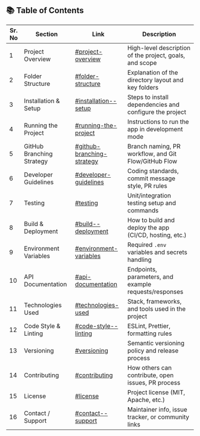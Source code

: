 ## 📚 Table of Contents


| Sr. No | Section                    | Link                        | Description                                                |
|--------|----------------------------|-----------------------------|------------------------------------------------------------|
| 1      | Project Overview           | [#project-overview](#project-overview)           | High-level description of the project, goals, and scope    |
| 2      | Folder Structure           | [#folder-structure](#folder-structure)           | Explanation of the directory layout and key folders        |
| 3      | Installation & Setup       | [#installation--setup](#installation--setup)     | Steps to install dependencies and configure the project    |
| 4      | Running the Project        | [#running-the-project](#running-the-project)     | Instructions to run the app in development mode           |
| 5      | GitHub Branching Strategy  | [#github-branching-strategy](#github-branching-strategy) | Branch naming, PR workflow, and Git Flow/GitHub Flow      |
| 6      | Developer Guidelines       | [#developer-guidelines](#developer-guidelines)   | Coding standards, commit message style, PR rules           |
| 7      | Testing                    | [#testing](#testing)                             | Unit/integration testing setup and commands                |
| 8      | Build & Deployment         | [#build--deployment](#build--deployment)         | How to build and deploy the app (CI/CD, hosting, etc.)     |
| 9      | Environment Variables      | [#environment-variables](#environment-variables) | Required `.env` variables and secrets handling             |
| 10     | API Documentation          | [#api-documentation](#api-documentation)         | Endpoints, parameters, and example requests/responses      |
| 11     | Technologies Used          | [#technologies-used](#technologies-used)         | Stack, frameworks, and tools used in the project           |
| 12     | Code Style & Linting       | [#code-style--linting](#code-style--linting)     | ESLint, Prettier, formatting rules                         |
| 13     | Versioning                 | [#versioning](#versioning)                       | Semantic versioning policy and release process             |
| 14     | Contributing               | [#contributing](#contributing)                   | How others can contribute, open issues, PR process         |
| 15     | License                    | [#license](#license)                             | Project license (MIT, Apache, etc.)                        |
| 16     | Contact / Support          | [#contact--support](#contact--support)           | Maintainer info, issue tracker, or community links         |
